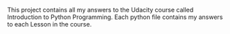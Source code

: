 This project contains all my answers to the Udacity course called Introduction to Python Programming.
Each python file contains my answers to each Lesson in the course.